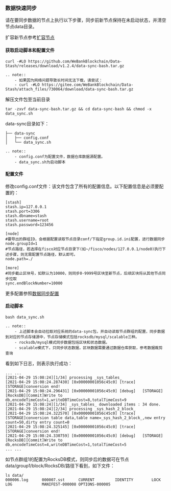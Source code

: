 ### 数据快速同步

请在要同步数据的节点上执行以下步骤，同步前新节点保持在未启动状态，并清空节点data目录。

扩容新节点参考[扩容节点](https://fisco-bcos-documentation.readthedocs.io/zh_CN/latest/docs/tutorial/add_new_node.html?highlight=%E6%96%B0%E8%8A%82%E7%82%B9#id1)

#### 获取启动脚本和配置文件

```
curl -#LO https://github.com/WeBankBlockchain/Data-Stash/releases/download/v1.2.4/data-sync-bash.tar.gz
```

```eval_rst
.. note::
    - 如果因为网络问题导致长时间无法下载，请尝试：
    - curl -#LO https://gitee.com/WeBankBlockchain/Data-Stash/attach_files/730064/download/data-sync-bash.tar.gz

```


解压文件包至当前目录
```
tar -zxvf data-sync-bash.tar.gz && cd data-sync-bash && chmod -x data_sync.sh
```

data-sync目录如下：
```
├── data-sync
│   ├── config.conf
│   └── data_sync.sh
```

```eval_rst
.. note::
    - config.conf为配置文件，数据仓库数据源配置。
    - data_sync.sh为启动脚本
```


#### 配置文件

修改config.conf文件：该文件包含了所有的配置信息。以下配置信息是必须要配置的：

```
[stash]
stash.ip=127.0.0.1
stash.port=3306
stash.dbname=stash
stash.username=root
stash.password=123456

[node]
#要导出的群组ID，会根据配置读取节点目录conf/下指定group.id.ini配置，进行数据同步
node.groupId=1
#节点路径，若选择在fisco对应节点目录下(如~/fisco/nodes/127.0.0.1/node0)执行下述步骤，则无需配置节点路径，默认即可。
node.path=./

[more]
#同步截止区块号，如默认为10000，则同步0-9999号区块至新节点，后续区块将从其他节点同步拉取
sync.endBlockNumber=10000
```

更多配置参照[数据同步配置](./configuration.html#id3)

#### 启动脚本

```
bash data_sync.sh
```

```eval_rst
.. note::
    - 上述脚本会自动拉取对应系统的data-sync包，并自动读取节点群组的配置，同步数据到对应的节点存储源中，节点存储模式包括rocksdb/mysql/scalable三种。
    - rocksdb/mysql模式同步数据包括区块和状态数据。
    - scalable模式下，只同步状态数据，区块数据需要通过数据仓库获取，参考数据裁剪查询

```


看到如下日志，则表示执行成功：

```
... ...
[2021-04-29 15:08:24][1/34] processing _sys_tables_
[2021-04-29 15:08:24.287430] [0x00000001056c45c0] [trace]   [STORAGE]conversion end!
[2021-04-29 15:08:24.296431] [0x00000001056c45c0] [debug]   [STORAGE][RocksDB][Commit]Write to db,encodeTimeCost=1,writeDBTimeCost=8,totalTimeCost=9
[2021-04-29 15:08:24][1/34] _sys_tables_ downloaded items : 34 done.
[2021-04-29 15:08:24][2/34] processing _sys_hash_2_block_
[2021-04-29 15:08:24.322570] [0x00000001056c45c0] [trace]   [STORAGE]conversion table data,table name=_sys_hash_2_block_,new entry count=50,dirty entry count=0
[2021-04-29 15:08:24.325145] [0x00000001056c45c0] [trace]   [STORAGE]conversion end!
[2021-04-29 15:08:24.330759] [0x00000001056c45c0] [debug]   [STORAGE][RocksDB][Commit]Write to db,encodeTimeCost=4,writeDBTimeCost=1,totalTimeCost=5
... ...
```

如节点群组1的配置为RocksDB模式，则同步后的数据可在节点data/group1/block/RocksDB/路径下看到，如下文件：

```
ls data/
000006.log      000007.sst      CURRENT         IDENTITY        LOCK            LOG             MANIFEST-000008 OPTIONS-000005
```
